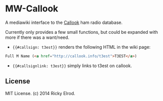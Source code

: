 # MW-Callook

A mediawiki interface to the [Callook](http://callook.info) ham radio
database.

Currently only provides a few small functions, but could be expanded with more
if there was a want/need.

- `{{#callsign: t3est}}` renders the following HTML in the wiki page:

```html
Full M Name (<a href="http://callook.info/t3est">T3EST</a>)
```

- `{{#callsignlink: t3est}}` simply links to t3est on callook.

## License

MIT License. (c) 2014 Ricky Elrod.
